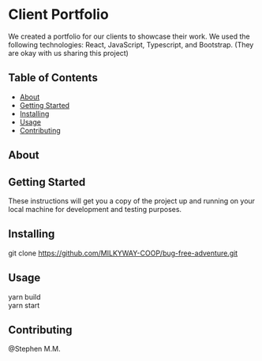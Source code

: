 # Client Portfolio

We created a portfolio for our clients to showcase their work. We used the following technologies: React, JavaScript, Typescript, and Bootstrap.
(They are okay with us sharing this project)

## Table of Contents

- [About](#about)
- [Getting Started](#getting_started)
- [Installing](#installing)
- [Usage](#usage)
- [Contributing](#contributing)

## About

## Getting Started

These instructions will get you a copy of the project up and running on your local machine for development and testing purposes.

## Installing

git clone https://github.com/MILKYWAY-COOP/bug-free-adventure.git

## Usage

yarn build <br/>
yarn start

## Contributing

@Stephen M.M.
